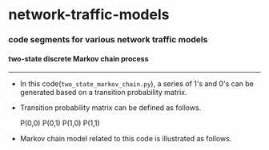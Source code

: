 # network-traffic-models

### code segments for various network traffic models

#### two-state discrete Markov chain process

------------

- In this code(`two_state_markov_chain.py`), a series of 1's and 0's can be generated based on a transition probability matrix.
- Transition probability matrix can be defined as follows. 

    P(0,0)				P(0,1)
    P(1,0)				P(1,1)

- Markov chain model related to this code is illustrated as follows.





